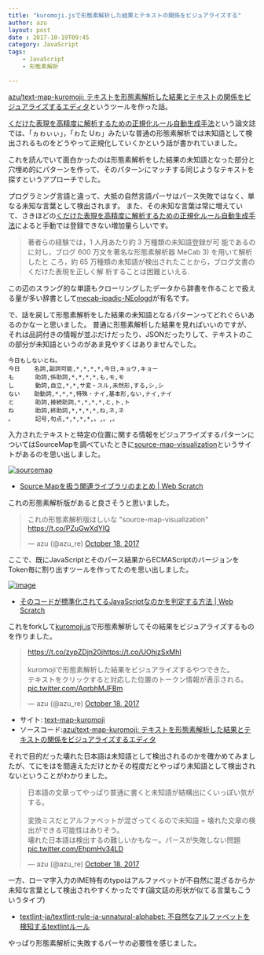 ```yaml
---
title: "kuromoji.jsで形態素解析した結果とテキストの関係をビジュアライズする"
author: azu
layout: post
date : 2017-10-19T09:45
category: JavaScript
tags:
    - JavaScript
    - 形態素解析

---
```


[azu/text-map-kuromoji: テキストを形態素解析した結果とテキストの関係をビジュアライズするエディタ](https://github.com/azu/text-map-kuromoji)というツールを作った話。

[くだけた表現を高精度に解析するための正規化ルール自動生成手法](https://ipsj.ixsq.nii.ac.jp/ej/?action=pages_view_main&active_action=repository_view_main_item_detail&item_id=70540&item_no=1&page_id=13&block_id=8 "くだけた表現を高精度に解析するための正規化ルール自動生成手法")という論文誌では、「ヵゎぃぃ」，「ゎた Uゎ」みたいな普通の形態素解析では未知語として検出されるものをどうやって正規化していくかという話が書かれていました。

これを読んでいて面白かったのは形態素解析をした結果の未知語となった部分と穴埋め的にパターンを作って、そのパターンにマッチする同じようなテキストを探すというアプローチでした。

プログラミング言語と違って、大抵の自然言語パーサはパース失敗ではなく、単なる未知な言葉として検出されます。
また、その未知な言葉は常に増えていて、さきほどの[くだけた表現を高精度に解析するための正規化ルール自動生成手法](https://ipsj.ixsq.nii.ac.jp/ej/?action=pages_view_main&active_action=repository_view_main_item_detail&item_id=70540&item_no=1&page_id=13&block_id=8 "くだけた表現を高精度に解析するための正規化ルール自動生成手法")によると手動では登録できない増加量らしいです。

> 著者らの経験では，1 人月あたり約 3 万種類の未知語登録が可 能であるのに対し，ブログ 600 万文を著名な形態素解析器 MeCab 3) を用いて解析したと ころ，約 65 万種類の未知語が検出されたことから，ブログ文書のくだけた表現を正しく解 析することは困難といえる.

この辺のスラング的な単語もクローリングしたデータから辞書を作ることで扱える量が多い辞書として[mecab-ipadic-NEologd](https://github.com/neologd/mecab-ipadic-neologd "mecab-ipadic-NEologd")が有名です。

で、話を戻して形態素解析をした結果の未知語となるパターンってどれぐらいあるのかなーと思いました。
普通に形態素解析した結果を見ればいいのですが、それは品詞付きの情報が並ぶだけだったり、JSONだったりして、テキストのこの部分が未知語というのがあま見やすくはありませんでした。

```
今日もしないとね。
今日    名詞,副詞可能,*,*,*,*,今日,キョウ,キョー
も      助詞,係助詞,*,*,*,*,も,モ,モ
し      動詞,自立,*,*,サ変・スル,未然形,する,シ,シ
ない    助動詞,*,*,*,特殊・ナイ,基本形,ない,ナイ,ナイ
と      助詞,接続助詞,*,*,*,*,と,ト,ト
ね      助詞,終助詞,*,*,*,*,ね,ネ,ネ
。      記号,句点,*,*,*,*,。,。,。
```

入力されたテキストと特定の位置に関する情報をビジュアライズするパターンについてはSourceMapを調べていたときに[source-map-visualization](http://sokra.github.io/source-map-visualization/ "source-map-visualization")というサイトがあるのを思い出しました。

[![sourcemap](http://efcl.info/wp-content/uploads/2017/10/19-1508374636.png)](http://sokra.github.io/source-map-visualization/)

- [Source Mapを扱う関連ライブラリのまとめ | Web Scratch](http://efcl.info/2014/0622/res3933/ "Source Mapを扱う関連ライブラリのまとめ | Web Scratch")

これの形態素解析版があると良さそうと思いました。

<blockquote class="twitter-tweet" data-lang="en"><p lang="ja" dir="ltr">これの形態素解析版ほしいな  &quot;source-map-visualization&quot;  <a href="https://t.co/PZuGwXdYIQ">https://t.co/PZuGwXdYIQ</a></p>&mdash; azu (@azu_re) <a href="https://twitter.com/azu_re/status/920646507254050822?ref_src=twsrc%5Etfw">October 18, 2017</a></blockquote>
<script async src="//platform.twitter.com/widgets.js" charset="utf-8"></script>

ここで、既にJavaScriptとそのパース結果からECMAScriptのバージョンをToken毎に割り出すツールを作ってたのを思い出しました。


[![image](http://efcl.info/wp-content/uploads/2016/08/04-1470309082.png)](https://azu.github.io/ecmascript-version-detector/)

- [そのコードが標準化されてるJavaScriptなのかを判定する方法 | Web Scratch](http://efcl.info/2016/08/04/ecmascript-version-detector/ "そのコードが標準化されてるJavaScriptなのかを判定する方法 | Web Scratch")

これをforkして[kuromoji.js](https://github.com/takuyaa/kuromoji.js#api "kuromoji.js")で形態素解析してその結果をビジュアライズするものを作りました。

<blockquote class="twitter-tweet" data-lang="en"><p lang="ja" dir="ltr"><a href="https://t.co/zypZDjn20j">https://t.co/zypZDjn20j</a><a href="https://t.co/UOhjzSxMhI">https://t.co/UOhjzSxMhI</a><br><br>kuromojiで形態素解析した結果をビジュアライズするやつできた。<br>テキストをクリックすると対応した位置のトークン情報が表示される。 <a href="https://t.co/AqrbhMJFBm">pic.twitter.com/AqrbhMJFBm</a></p>&mdash; azu (@azu_re) <a href="https://twitter.com/azu_re/status/920676180797173762?ref_src=twsrc%5Etfw">October 18, 2017</a></blockquote>
<script async src="//platform.twitter.com/widgets.js" charset="utf-8"></script>


- サイト: [text-map-kuromoji](https://azu.github.io/text-map-kuromoji/)
- ソースコード:[azu/text-map-kuromoji: テキストを形態素解析した結果とテキストの関係をビジュアライズするエディタ](https://github.com/azu/text-map-kuromoji)

それで目的だった壊れた日本語は未知語として検出されるのかを確かめてみましたが、てにをはを間違えただけとかその程度だとやっぱり未知語として検出されないということがわかりました。

<blockquote class="twitter-tweet" data-lang="en"><p lang="ja" dir="ltr">日本語の文章ってやっぱり普通に書くと未知語が結構出にくいっぽい気がする。<br><br>変換ミスだとアルファベットが混ざってくるので未知語 = 壊れた文章の検出ができる可能性はありそう。<br>壊れた日本語は検出するの難しいかもなー。パースが失敗しない問題 <a href="https://t.co/EhpmHv34LD">pic.twitter.com/EhpmHv34LD</a></p>&mdash; azu (@azu_re) <a href="https://twitter.com/azu_re/status/920678011141201920?ref_src=twsrc%5Etfw">October 18, 2017</a></blockquote>
<script async src="//platform.twitter.com/widgets.js" charset="utf-8"></script>

一方、ローマ字入力のIME特有のtypoはアルファベットが不自然に混ざるからか未知な言葉として検出されやすくかったです(論文誌の形状が似てる言葉もこういうタイプ)

- [textlint-ja/textlint-rule-ja-unnatural-alphabet: 不自然なアルファベットを検知するtextlintルール](https://github.com/textlint-ja/textlint-rule-ja-unnatural-alphabet "textlint-ja/textlint-rule-ja-unnatural-alphabet: 不自然なアルファベットを検知するtextlintルール")

やっぱり形態素解析に失敗するパーサの必要性を感じました。
